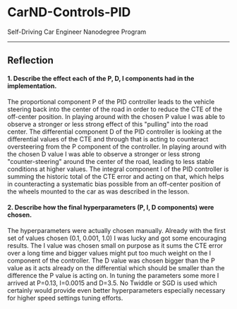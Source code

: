 # CarND-Controls-PID
Self-Driving Car Engineer Nanodegree Program

---

## Reflection

#### 1. Describe the effect each of the P, D, I components had in the implementation.

The proportional component P of the PID controller leads to the vehicle steering back into the center of the road in order to reduce the CTE of the off-center position. In playing around with the chosen P value I was able to observe a stronger or less strong effect of this "pulling" into the road center.
The differential component D of the PID controller is looking at the differential values of the CTE and through that is acting to counteract oversteering from the P component of the controller. In playing around with the chosen D value I was able to observe a stronger or less strong "counter-steering" around the center of the road, leading to less stable conditions at higher values.
The integral component I of the PID controller is summing the historic total of the CTE error and acting on that, which helps in counteracting a systematic bias possible from an off-center position of the wheels mounted to the car as was described in the lesson.

#### 2. Describe how the final hyperparameters (P, I, D components) were chosen.
The hyperparameters were actually chosen manually. Already with the first set of values chosen (0.1, 0.001, 1.0) I was lucky and got some encouraging results. The I value was chosen small on purpose as it sums the CTE error over a long time and bigger values might put too much weight on the I component of the controller. The D value was chosen bigger than the P value as it acts already on the differential which should be smaller than the difference the P value is acting on.
In tuning the parameters some more I arrived at P=0.13, I=0.0015 and D=3.5.
No Twiddle or SGD is used which certainly would provide even better hyperparameters especially necessary for higher speed settings tuning efforts.
